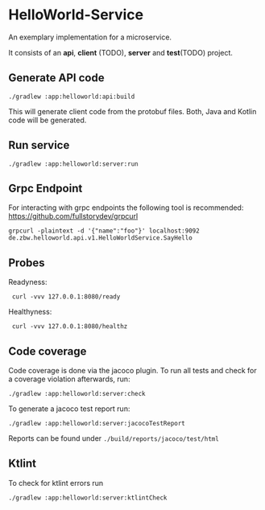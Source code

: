 # HelloWorld-Service

An exemplary implementation for a microservice.

It consists of an **api**, **client** (TODO), **server** and **test**(TODO) project.

## Generate API code

```shell
./gradlew :app:helloworld:api:build
```

This will generate client code from the protobuf files. Both, Java and Kotlin code will be generated.

## Run service

```shell
./gradlew :app:helloworld:server:run
```

## Grpc Endpoint

For interacting with grpc endpoints the following tool is recommended:
https://github.com/fullstorydev/grpcurl

```shell
grpcurl -plaintext -d '{"name":"foo"}' localhost:9092 de.zbw.helloworld.api.v1.HelloWorldService.SayHello
```

## Probes

Readyness:
```shell
 curl -vvv 127.0.0.1:8080/ready
```

Healthyness:
```shell
 curl -vvv 127.0.0.1:8080/healthz
```

## Code coverage

Code coverage is done via the jacoco plugin. To run all tests and check for a coverage violation
afterwards, run:
```shell
./gradlew :app:helloworld:server:check
```

To generate a jacoco test report run:

```shell
./gradlew :app:helloworld:server:jacocoTestReport
```
Reports can be found under `./build/reports/jacoco/test/html`

## Ktlint

To check for ktlint errors run
```shell
./gradlew :app:helloworld:server:ktlintCheck
```